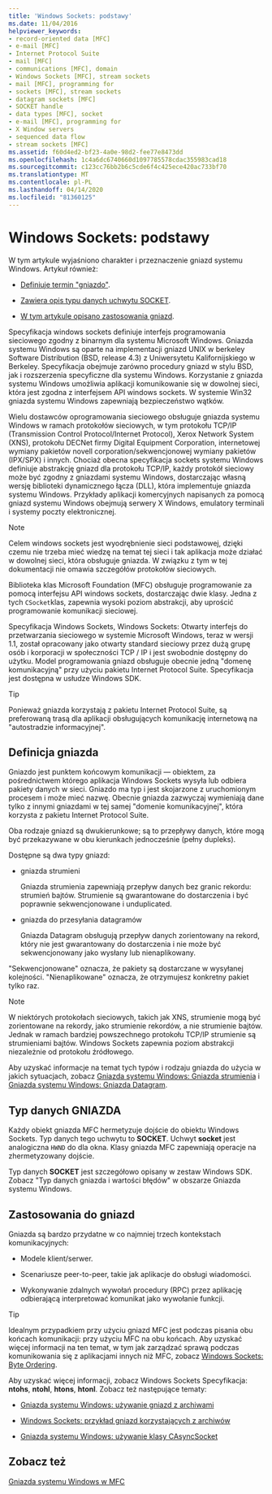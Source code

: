 ```yaml
---
title: 'Windows Sockets: podstawy'
ms.date: 11/04/2016
helpviewer_keywords:
- record-oriented data [MFC]
- e-mail [MFC]
- Internet Protocol Suite
- mail [MFC]
- communications [MFC], domain
- Windows Sockets [MFC], stream sockets
- mail [MFC], programming for
- sockets [MFC], stream sockets
- datagram sockets [MFC]
- SOCKET handle
- data types [MFC], socket
- e-mail [MFC], programming for
- X Window servers
- sequenced data flow
- stream sockets [MFC]
ms.assetid: f60d4ed2-bf23-4a0e-98d2-fee77e8473dd
ms.openlocfilehash: 1c4a6dc6740660d1097785578cdac355983cad18
ms.sourcegitcommit: c123cc76bb2b6c5cde6f4c425ece420ac733bf70
ms.translationtype: MT
ms.contentlocale: pl-PL
ms.lasthandoff: 04/14/2020
ms.locfileid: "81360125"
---
```

# <a name="windows-sockets-background"></a>Windows Sockets: podstawy

W tym artykule wyjaśniono charakter i przeznaczenie gniazd systemu Windows. Artykuł również:

- [Definiuje termin "gniazdo"](#_core_definition_of_a_socket).

- [Zawiera opis typu danych uchwytu SOCKET](#_core_the_socket_data_type).

- [W tym artykule opisano zastosowania gniazd](#_core_uses_for_sockets).

Specyfikacja windows sockets definiuje interfejs programowania sieciowego zgodny z binarnym dla systemu Microsoft Windows. Gniazda systemu Windows są oparte na implementacji gniazd UNIX w berkeley Software Distribution (BSD, release 4.3) z Uniwersytetu Kalifornijskiego w Berkeley. Specyfikacja obejmuje zarówno procedury gniazd w stylu BSD, jak i rozszerzenia specyficzne dla systemu Windows. Korzystanie z gniazda systemu Windows umożliwia aplikacji komunikowanie się w dowolnej sieci, która jest zgodna z interfejsem API windows sockets. W systemie Win32 gniazda systemu Windows zapewniają bezpieczeństwo wątków.

Wielu dostawców oprogramowania sieciowego obsługuje gniazda systemu Windows w ramach protokołów sieciowych, w tym protokołu TCP/IP (Transmission Control Protocol/Internet Protocol), Xerox Network System (XNS), protokołu DECNet firmy Digital Equipment Corporation, internetowej wymiany pakietów novell corporation/sekwencjonowej wymiany pakietów (IPX/SPX) i innych. Chociaż obecna specyfikacja sockets systemu Windows definiuje abstrakcję gniazd dla protokołu TCP/IP, każdy protokół sieciowy może być zgodny z gniazdami systemu Windows, dostarczając własną wersję biblioteki dynamicznego łącza (DLL), która implementuje gniazda systemu Windows. Przykłady aplikacji komercyjnych napisanych za pomocą gniazd systemu Windows obejmują serwery X Windows, emulatory terminali i systemy poczty elektronicznej.

> [!NOTE]
> Celem windows sockets jest wyodrębnienie sieci podstawowej, dzięki czemu nie trzeba mieć wiedzę na temat tej sieci i tak aplikacja może działać w dowolnej sieci, która obsługuje gniazda. W związku z tym w tej dokumentacji nie omawia szczegółów protokołów sieciowych.

Biblioteka klas Microsoft Foundation (MFC) obsługuje programowanie za pomocą interfejsu API windows sockets, dostarczając dwie klasy. Jedna z tych `CSocket`klas, zapewnia wysoki poziom abstrakcji, aby uprościć programowanie komunikacji sieciowej.

Specyfikacja Windows Sockets, Windows Sockets: Otwarty interfejs do przetwarzania sieciowego w systemie Microsoft Windows, teraz w wersji 1.1, został opracowany jako otwarty standard sieciowy przez dużą grupę osób i korporacji w społeczności TCP / IP i jest swobodnie dostępny do użytku. Model programowania gniazd obsługuje obecnie jedną "domenę komunikacyjną" przy użyciu pakietu Internet Protocol Suite. Specyfikacja jest dostępna w usłudze Windows SDK.

> [!TIP]
> Ponieważ gniazda korzystają z pakietu Internet Protocol Suite, są preferowaną trasą dla aplikacji obsługujących komunikację internetową na "autostradzie informacyjnej".

## <a name="definition-of-a-socket"></a><a name="_core_definition_of_a_socket"></a>Definicja gniazda

Gniazdo jest punktem końcowym komunikacji — obiektem, za pośrednictwem którego aplikacja Windows Sockets wysyła lub odbiera pakiety danych w sieci. Gniazdo ma typ i jest skojarzone z uruchomionym procesem i może mieć nazwę. Obecnie gniazda zazwyczaj wymieniają dane tylko z innymi gniazdami w tej samej "domenie komunikacyjnej", która korzysta z pakietu Internet Protocol Suite.

Oba rodzaje gniazd są dwukierunkowe; są to przepływy danych, które mogą być przekazywane w obu kierunkach jednocześnie (pełny dupleks).

Dostępne są dwa typy gniazd:

- gniazda strumieni

   Gniazda strumienia zapewniają przepływ danych bez granic rekordu: strumień bajtów. Strumienie są gwarantowane do dostarczenia i być poprawnie sekwencjonowane i unduplicated.

- gniazda do przesyłania datagramów

   Gniazda Datagram obsługują przepływ danych zorientowany na rekord, który nie jest gwarantowany do dostarczenia i nie może być sekwencjonowany jako wysłany lub nienaplikowany.

"Sekwencjonowane" oznacza, że pakiety są dostarczane w wysyłanej kolejności. "Nienaplikowane" oznacza, że otrzymujesz konkretny pakiet tylko raz.

> [!NOTE]
> W niektórych protokołach sieciowych, takich jak XNS, strumienie mogą być zorientowane na rekordy, jako strumienie rekordów, a nie strumienie bajtów. Jednak w ramach bardziej powszechnego protokołu TCP/IP strumienie są strumieniami bajtów. Windows Sockets zapewnia poziom abstrakcji niezależnie od protokołu źródłowego.

Aby uzyskać informacje na temat tych typów i rodzaju gniazda do użycia w jakich sytuacjach, zobacz [Gniazda systemu Windows: Gniazda strumienia](../mfc/windows-sockets-stream-sockets.md) i [Gniazda systemu Windows: Gniazda Datagram](../mfc/windows-sockets-datagram-sockets.md).

## <a name="the-socket-data-type"></a><a name="_core_the_socket_data_type"></a>Typ danych GNIAZDA

Każdy obiekt gniazda MFC hermetyzuje dojście do obiektu Windows Sockets. Typ danych tego uchwytu to **SOCKET**. Uchwyt **socket** jest analogiczna `HWND` do dla okna. Klasy gniazda MFC zapewniają operacje na zhermetyzowany dojście.

Typ danych **SOCKET** jest szczegółowo opisany w zestaw Windows SDK. Zobacz "Typ danych gniazda i wartości błędów" w obszarze Gniazda systemu Windows.

## <a name="uses-for-sockets"></a><a name="_core_uses_for_sockets"></a>Zastosowania do gniazd

Gniazda są bardzo przydatne w co najmniej trzech kontekstach komunikacyjnych:

- Modele klient/serwer.

- Scenariusze peer-to-peer, takie jak aplikacje do obsługi wiadomości.

- Wykonywanie zdalnych wywołań procedury (RPC) przez aplikację odbierającą interpretować komunikat jako wywołanie funkcji.

> [!TIP]
> Idealnym przypadkiem przy użyciu gniazd MFC jest podczas pisania obu końcach komunikacji: przy użyciu MFC na obu końcach. Aby uzyskać więcej informacji na ten temat, w tym jak zarządzać sprawą podczas komunikowania się z aplikacjami innych niż MFC, zobacz [Windows Sockets: Byte Ordering](../mfc/windows-sockets-byte-ordering.md).

Aby uzyskać więcej informacji, zobacz Windows Sockets Specyfikacja: **ntohs**, **ntohl**, **htons**, **htonl**. Zobacz też następujące tematy:

- [Gniazda systemu Windows: używanie gniazd z archiwami](../mfc/windows-sockets-using-sockets-with-archives.md)

- [Windows Sockets: przykład gniazd korzystających z archiwów](../mfc/windows-sockets-example-of-sockets-using-archives.md)

- [Gniazda systemu Windows: używanie klasy CAsyncSocket](../mfc/windows-sockets-using-class-casyncsocket.md)

## <a name="see-also"></a>Zobacz też

[Gniazda systemu Windows w MFC](../mfc/windows-sockets-in-mfc.md)
